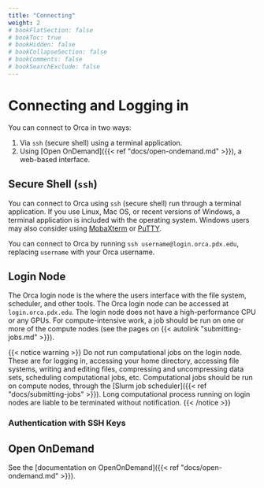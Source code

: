 ```yaml
---
title: "Connecting"
weight: 2
# bookFlatSection: false
# bookToc: true
# bookHidden: false
# bookCollapseSection: false
# bookComments: false
# bookSearchExclude: false
---
```


# Connecting and Logging in

You can connect to Orca in two ways:

1. Via `ssh` (secure shell) using a terminal application.
2. Using [Open OnDemand]({{< ref "docs/open-ondemand.md" >}}), a web-based interface.

## Secure Shell (`ssh`)

You can connect to Orca using `ssh` (secure shell) run through a terminal application.
If you use Linux, Mac OS, or recent versions of Windows, a terminal application is included with the operating system.
Windows users may also consider using [MobaXterm](https://mobaxterm.mobatek.net) or [PuTTY](https://www.putty.org).

You can connect to Orca by running `ssh username@login.orca.pdx.edu`, replacing `username` with your Orca username.

## Login Node

The Orca login node is the where the users interface with the file system, scheduler, and other tools.
The Orca login node can be accessed at `login.orca.pdx.edu`.
The login node does not have a high-performance CPU or any GPUs.
For compute-intensive work, a job should be run on one or more of the compute nodes (see the pages on {{< autolink "submitting-jobs.md" >}}).

{{< notice warning >}}
Do not run computational jobs on the login node.
These are for logging in, accessing your home directory, accessing file systems, writing and editing files, compressing and uncompressing data sets, scheduling computational jobs, etc.
Computational jobs should be run on compute nodes, through the [Slurm job scheduler]({{< ref "docs/submitting-jobs" >}}).
Long computational process running on login nodes are liable to be terminated without notification.
{{< /notice >}}

### Authentication with SSH Keys

## Open OnDemand

See the [documentation on OpenOnDemand]({{< ref "docs/open-ondemand.md" >}}).
